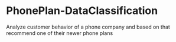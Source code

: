 # PhonePlan-DataClassification
Analyze customer behavior of a phone company and based on that recommend one of their newer phone plans
